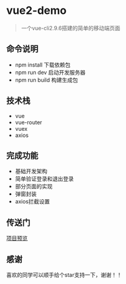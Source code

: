 # vue2-demo

> 一个vue-cli2.9.6搭建的简单的移动端页面

## 命令说明

+ npm install 下载依赖包
+ npm run dev 启动开发服务器
+ npm run build 构建生成包

## 技术栈

+ vue
+ vue-router
+ vuex
+ axios

## 完成功能

+ 基础开发架构
+ 简单验证登录和退出登录
+ 部分页面的实现
+ 弹窗封装
+ axios拦截设置

## 传送门
[项目预览](http://lktop.coding.me/project/vue-demo/dist)

## 感谢
喜欢的同学可以顺手给个star支持一下，谢谢！！